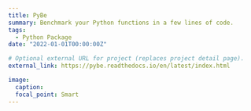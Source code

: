 ```yaml
---
title: PyBe
summary: Benchmark your Python functions in a few lines of code.
tags:
  - Python Package
date: "2022-01-01T00:00:00Z"

# Optional external URL for project (replaces project detail page).
external_link: https://pybe.readthedocs.io/en/latest/index.html

image:
  caption: 
  focal_point: Smart
---
```

